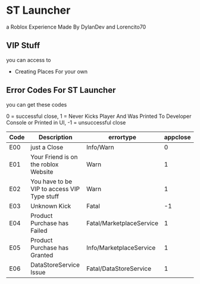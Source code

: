 # ST Launcher

a Roblox Experience Made By DylanDev and Lorencito70

## VIP Stuff

you can access to

* Creating Places For your own

## Error Codes For ST Launcher

you can get these codes

0 = successful close, 1 = Never Kicks Player And Was Printed To Developer Console or Printed in UI, -1 = unsuccessful close

|Code|Description|errortype|appclose|
|-|-|-|-|
|E00|just a Close|Info/Warn|0|
|E01|Your Friend is on the roblox Website|Warn|1|
|E02|You have to be VIP to access VIP Type stuff|Warn|1|
|E03|Unknown Kick|Fatal|-1|
|E04|Product Purchase has Failed|Fatal/MarketplaceService|1|
|E05|Product Purchase has Granted|Info/MarketplaceService|1|
|E06|DataStoreService Issue|Fatal/DataStoreService|1|
